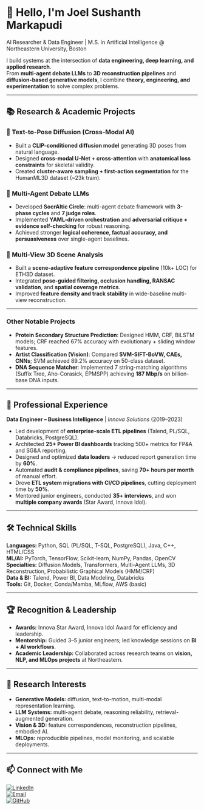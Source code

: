 # 👋 Hello, I'm Joel Sushanth Markapudi  

AI Researcher & Data Engineer | M.S. in Artificial Intelligence @ Northeastern University, Boston  

I build systems at the intersection of **data engineering, deep learning, and applied research**.  
From **multi-agent debate LLMs** to **3D reconstruction pipelines** and **diffusion-based generative models**, I combine **theory, engineering, and experimentation** to solve complex problems.

---

## 📚 Research & Academic Projects

### 🔹 Text-to-Pose Diffusion (Cross-Modal AI)
- Built a **CLIP-conditioned diffusion model** generating 3D poses from natural language.  
- Designed **cross-modal U-Net + cross-attention** with **anatomical loss constraints** for skeletal validity.  
- Created **cluster-aware sampling + first-action segmentation** for the HumanML3D dataset (~23k train).  

### 🔹 Multi-Agent Debate LLMs
- Developed **SocrAItic Circle**: multi-agent debate framework with **3-phase cycles** and **7 judge roles**.  
- Implemented **YAML-driven orchestration** and **adversarial critique + evidence self-checking** for robust reasoning.  
- Achieved stronger **logical coherence, factual accuracy, and persuasiveness** over single-agent baselines.  

### 🔹 Multi-View 3D Scene Analysis
- Built a **scene-adaptive feature correspondence pipeline** (10k+ LOC) for ETH3D dataset.  
- Integrated **pose-guided filtering, occlusion handling, RANSAC validation**, and **spatial coverage metrics**.  
- Improved **feature density and track stability** in wide-baseline multi-view reconstruction.  

---

### Other Notable Projects
- **Protein Secondary Structure Prediction**: Designed HMM, CRF, BiLSTM models; CRF reached 67% accuracy with evolutionary + sliding window features.  
- **Artist Classification (Vision)**: Compared **SVM-SIFT-BoVW, CAEs, CNNs**; SVM achieved 89.2% accuracy on 50-class dataset.  
- **DNA Sequence Matcher**: Implemented 7 string-matching algorithms (Suffix Tree, Aho-Corasick, EPMSPP) achieving **187 Mbp/s** on billion-base DNA inputs.  

---

## 💼 Professional Experience  

**Data Engineer – Business Intelligence** | *Innova Solutions* (2019–2023)  

- Led development of **enterprise-scale ETL pipelines** (Talend, PL/SQL, Databricks, PostgreSQL).  
- Architected **25+ Power BI dashboards** tracking 500+ metrics for FP&A and SG&A reporting.  
- Designed and optimized **data loaders** → reduced report generation time by **60%**.  
- Automated **audit & compliance pipelines**, saving **70+ hours per month** of manual effort.  
- Drove **ETL system migrations with CI/CD pipelines**, cutting deployment time by **50%**.  
- Mentored junior engineers, conducted **35+ interviews**, and won **multiple company awards** (Star Award, Innova Idol).  

---

## 🛠️ Technical Skills
**Languages:** Python, SQL (PL/SQL, T-SQL, PostgreSQL), Java, C++, HTML/CSS  
**ML/AI:** PyTorch, TensorFlow, Scikit-learn, NumPy, Pandas, OpenCV  
**Specialties:** Diffusion Models, Transformers, Multi-Agent LLMs, 3D Reconstruction, Probabilistic Graphical Models (HMM/CRF)  
**Data & BI:** Talend, Power BI, Data Modeling, Databricks  
**Tools:** Git, Docker, Conda/Mamba, MLflow, AWS (basic)  

---

## 🏆 Recognition & Leadership
- **Awards:** Innova Star Award, Innova Idol Award for efficiency and leadership.  
- **Mentorship:** Guided 3–5 junior engineers; led knowledge sessions on **BI + AI workflows**.  
- **Academic Leadership:** Collaborated across research teams on **vision, NLP, and MLOps projects** at Northeastern.  

---

## 🔭 Research Interests
- **Generative Models:** diffusion, text-to-motion, multi-modal representation learning.  
- **LLM Systems:** multi-agent debate, reasoning reliability, retrieval-augmented generation.  
- **Vision & 3D:** feature correspondences, reconstruction pipelines, embodied AI.  
- **MLOps:** reproducible pipelines, model monitoring, and scalable deployments.  

---

## 📫 Connect with Me
[![LinkedIn](https://img.shields.io/badge/-LinkedIn-0077B5?style=flat-square&logo=linkedin&logoColor=white)](https://linkedin.com/in/joemjs/)  
[![Email](https://img.shields.io/badge/-Email-D14836?style=flat-square&logo=gmail&logoColor=white)](mailto:markapudi.j@northeastern.edu)  
[![GitHub](https://img.shields.io/badge/-GitHub-181717?style=flat-square&logo=github&logoColor=white)](https://github.com/mjsushanth)  
